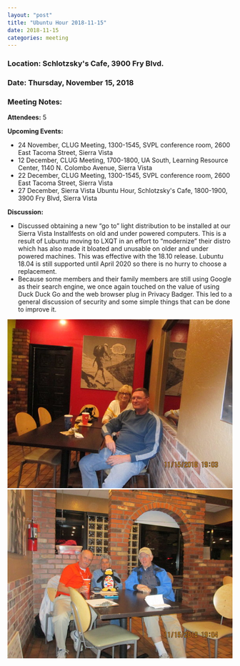 ```yaml
---
layout: "post"
title: "Ubuntu Hour 2018-11-15"
date: 2018-11-15
categories: meeting
---
```


### Location: Schlotzsky's Cafe, 3900 Fry Blvd.

### Date: Thursday, November 15, 2018

### Meeting Notes:

**Attendees:** 5

**Upcoming Events:**

 * 24 November, CLUG Meeting, 1300-1545, SVPL conference room, 2600 East Tacoma Street, Sierra Vista
 * 12 December, CLUG Meeting, 1700-1800, UA South, Learning Resource Center, 1140 N. Colombo Avenue, Sierra Vista
 * 22 December, CLUG Meeting, 1300-1545, SVPL conference room, 2600 East Tacoma Street, Sierra Vista
 * 27 December, Sierra Vista Ubuntu Hour, Schlotzsky's Cafe, 1800-1900, 3900 Fry Blvd, Sierra Vista

**Discussion:**

 * Discussed obtaining a new “go to” light distribution to be installed at our Sierra Vista Installfests on old and under powered computers.  This is a result of Lubuntu moving to LXQT in an effort to “modernize” their distro which has also made it bloated and unusable on older and under powered machines. This was effective with the 18.10 release.  Lubuntu 18.04 is still supported until April 2020 so there is no hurry to choose a replacement.
 * Because some members and their family members are still using Google as their search engine, we once again touched on the value of using Duck Duck Go and the  web browser plug in Privacy Badger.  This led to a general discussion of security and some simple things that can be done to improve it.
 
![alt text](https://raw.githubusercontent.com/CochiseLinuxUsersGroup/CochiseLinuxUsersGroup.github.io/master/images/rsz_sv_ubuntuhour_2018-11-15_1.jpg)
![alt text](https://raw.githubusercontent.com/CochiseLinuxUsersGroup/CochiseLinuxUsersGroup.github.io/master/images/rsz_sv_ubuntuhour_2018-11-15_2.jpg)

